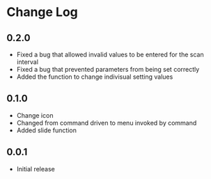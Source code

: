 # Change Log

## 0.2.0
- Fixed a bug that allowed invalid values to be entered for the scan interval
- Fixed a bug that prevented parameters from being set correctly
- Added the function to change indivisual setting values

## 0.1.0
- Change icon
- Changed from command driven to menu invoked by command
- Added slide function

## 0.0.1

- Initial release
